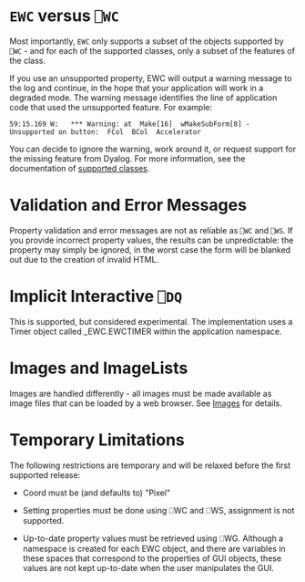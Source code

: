 # `EWC` versus `⎕WC`

Most importantly, `EWC` only supports a subset of the objects supported by
`⎕WC` - and for each of the supported classes, only a subset of the features of
the class. 

If you use an unsupported property, EWC will output a warning
message to the log and continue, in the hope that your application will
work in a degraded mode. The warning message identifies the line of application
code that used the unsupported feature. For example:

`59:15.169 W:   *** Warning: at  Make[16]  wMakeSubForm[8] - Unsupported on button:  FCol  BCol  Accelerator`

You can decide to ignore the warning, work around it, or request support for the 
missing feature from Dyalog. For more information, see the documentation of [supported classes](../ObjectRef/Classes.md).

# Validation and Error Messages

Property validation and error messages are not as reliable as `⎕WC` and `⎕WS`. 
If you provide incorrect property values, the results can be unpredictable:
the property may simply be ignored, in the worst case the form will be blanked
out due to the creation of invalid HTML.

# Implicit Interactive `⎕DQ`

This is supported, but considered experimental. The implementation uses a 
Timer object called _EWC.EWCTIMER within the application namespace.

# Images and ImageLists

Images are handled differently - all images must be made available as image files
that can be loaded by a web browser. See [Images](Images.md) for details.

# Temporary Limitations

The following restrictions are temporary and will be relaxed before the first
supported release:

 * Coord must be (and defaults to) "Pixel"

 * Setting properties must be done using ⎕WC and ⎕WS, assignment is not supported. 
 
 * Up-to-date property values must be retrieved using ⎕WG. Although a namespace
   is created for each EWC object, and there are variables in these spaces that
   correspond to the properties of GUI objects, these values are not kept up-to-date
   when the user manipulates the GUI.
  
